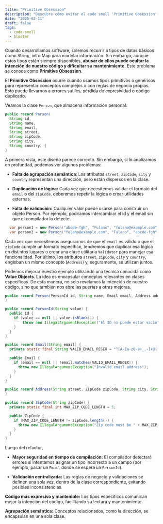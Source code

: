 ```yaml
---
title: "Primitive Obsession"
description: "Descubre cómo evitar el code smell 'Primitive Obsession' en Java. Aprende a identificarlo y refactorizar tu código. Ejemplos prácticos y consejos para desarrolladores."
date: "2025-02-11"
draft: false
tags:
  - code-smell
  - bloater
---
```


Cuando desarrollamos software, solemos recurrir a tipos de datos básicos como String, int o Map para modelar información. Sin embargo, aunque estos tipos están siempre disponibles, **abusar de ellos puede ocultar la intención de nuestro código y dificultar su mantenimiento**. Este problema se conoce como **Primitive Obsession**.

El **Primitive Obsession** ocurre cuando usamos tipos primitivos o genéricos para representar conceptos complejos o con reglas de negocio propias. Esto puede llevarnos a errores sutiles, pérdida de expresividad o código duplicado.

Veamos la clase `Person`, que almacena información personal:

```java
public record Person(
  String id,
  String name,
  String email,
  String street,
  String zipCode,
  String city,
  String country) {
}
```

A primera vista, este diseño parece correcto. Sin embargo, si lo analizamos en profundad, podemos ver algunos problemas:

- **Falta de agrupación semántica**: Los atributos `street`, `zipCode`, `city` y `country` representan una dirección, pero están dispersos en la clase.

- **Duplicación de lógica:** Cada vez que necesitemos validar el formato del `email` o del `zipCode`, deberemos repetir la lógica o crear utilidades externas.

- **Falta de validación:** Cualquier valor puede usarse para construir un objeto Person. Por ejemplo, podríamos intercambiar el id y el email sin que el compilador lo detecte.

```java
  var person1 = new Person("abcde-fgh", "Fulano", "fulano@example.com", ...);
  var person2 = new Person("fulano@example.com", "Fulano", "abcde-fgh", ...);
```

Cada vez que necesitemos asegurarnos de que el `email` es válido o que el `zipCode` cumple un formato específico, tendremos que duplicar esa lógica en distintos lugares o crear una clase utilitaria `Validator` para manejar esa funcionalidad. Por último, los atributos `street`, `zipCode`, `city` y `country`, engloban un mismo concepto (`Address`) y, seguramente, se utilizan juntos.


Podemos mejorar nuestro ejemplo utilizando una técnica conocida como **Value Objects**. La idea  es encapsular conceptos relevantes en clases específicas. De esta manera, no solo revelamos la intención de nuestro código, sino que también nos abre las puertas a otras mejoras.

```java
public record Person(PersonId id, String name, Email email, Address address) {
}

public record PersonId(String value) {
  public Id {
    if (value == null || value.isBlank()) {
        throw new IllegalArgumentException("El ID no puede estar vacío");
    }
  }
}

public record Email(String email) {
  private static final String VALID_EMAIL_REGEX = "^[A-Za-z0-9+_.-]+@(.+)$";

  public Email {
    if (email == null || !email.matches(VALID_EMAIL_REGEX)) {
      throw new IllegalArgumentException("Invalid email address");
    }
  }
}

public record Address(String street, ZipCode zipCode, String city, String country) {
}

public record ZipCode(String zipCode) {
  private static final int MAX_ZIP_CODE_LENGTH = 5;

  public ZipCode {
    if (MAX_ZIP_CODE_LENGTH != zipCode.length()) {
      throw new IllegalArgumentException("Zip code must be " + MAX_ZIP_CODE_LENGTH + " characters long");
    }
  }
}
```

Luego del refactor, 

- **Mayor seguridad en tiempo de compilación:** El compilador detectará errores si intentamos asignar un tipo incorrecto a un campo (por ejemplo, pasar un `Email` donde se espera un `PersonId`).

- **Validación centralizada:** Las reglas de negocio y validaciones se definen una sola vez, dentro de la clase correspondiente, evitando posibles inconsistencias.

**Código más expresivo y mantenible:** Los tipos específicos comunican mejor la intención del código, facilitando su lectura y mantenimiento.
   
**Agrupación semántica:** Conceptos relacionados, como la dirección, se encapsulan en una sola clase.